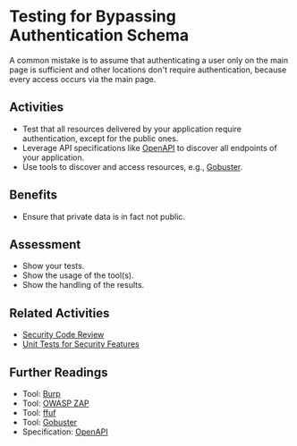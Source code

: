 # Testing for Bypassing Authentication Schema

A common mistake is to assume that authenticating a user only on the main page is sufficient and other locations don't require authentication, because every access occurs via the main page.

## Activities

- Test that all resources delivered by your application require authentication, except for the public ones.
- Leverage API specifications like [OpenAPI](https://www.openapis.org/) to discover all endpoints of your application.
- Use tools to discover and access resources, e.g., [Gobuster](https://github.com/OJ/gobuster).

## Benefits

- Ensure that private data is in fact not public.

## Assessment

- Show your tests.
- Show the usage of the tool(s).
- Show the handling of the results.

## Related Activities

- [Security Code Review](../yellow/security-code-review.md)
- [Unit Tests for Security Features](../yellow/unit-tests-for-security-features.md)

## Further Readings

- Tool: [Burp](https://portswigger.net/burp)
- Tool: [OWASP ZAP](https://www.zaproxy.org/)
- Tool: [ffuf](https://github.com/ffuf/ffuf)
- Tool: [Gobuster](https://github.com/OJ/gobuster)
- Specification: [OpenAPI](https://www.openapis.org/)
